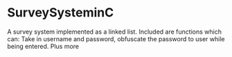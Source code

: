# SurveySysteminC
A survey system implemented as a linked list. Included are functions which can: Take in username and password, obfuscate the password to user while being entered. Plus more
